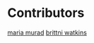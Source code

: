 # Contributors
[maria murad](https://github.com/mariamuradd)
[brittni watkins](https://github.com/blwatkins)

